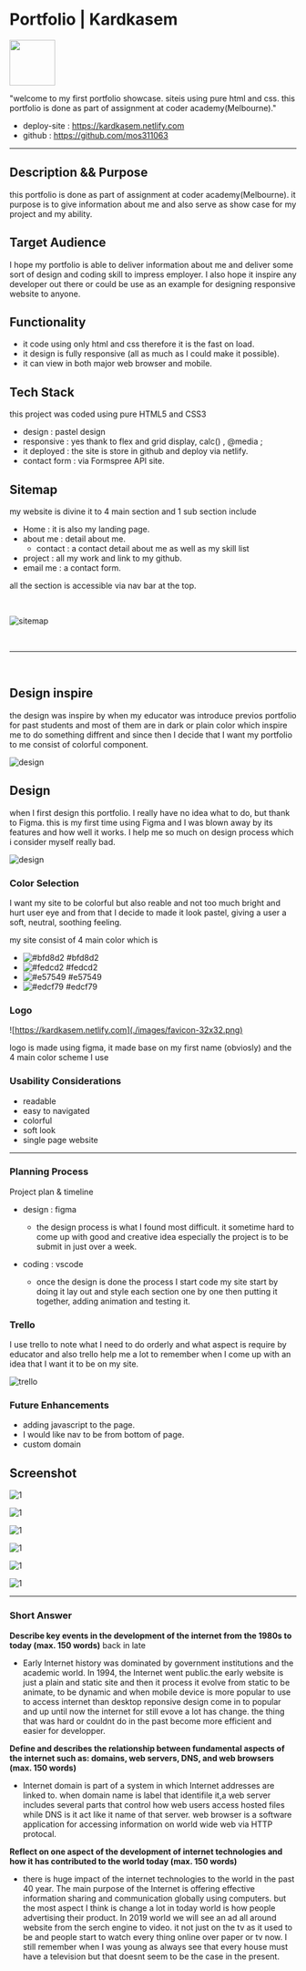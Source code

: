 # Portfolio | Kardkasem

<a href = https://github.com/mos311063 ><img src="https://avatars1.githubusercontent.com/u/40424027?s=400&v=4" width="80"> </a>

"welcome to my first portfolio showcase. siteis using pure html and css. this portfolio is done as part of assignment at coder academy(Melbourne)."

- deploy-site : https://kardkasem.netlify.com
- github : https://github.com/mos311063

---

## Description && Purpose

this portfolio is done as part of assignment at coder academy(Melbourne). it purpose is to give information about me and also serve as show case for my project and my ability.


## Target Audience

I hope my portfolio is able to deliver information about me and deliver some sort of design and coding skill to impress employer.
I also hope it inspire any developer out there or could be use as an example for designing responsive website to anyone.

## Functionality

- it code using only html and css therefore it is the fast on load.
- it design is fully responsive (all as much as I could make it possible).
- it can view in both major web browser and mobile.

## Tech Stack

  this project was coded using pure HTML5 and CSS3 
  - design : pastel design
  - responsive : yes thank to flex and grid display, calc() , @media ;
  - it deployed : the site is store in github and deploy via netlify.
  - contact form : via Formspree API site.

## Sitemap

my website is divine it to 4 main section and 1 sub section include

- Home : it is also my landing page.
- about me : detail about me.
  - contact : a contact detail about me as well as my skill list
- project : all my work and link to my github.
- email me : a contact form.

all the section is accessible via nav bar at the top.

<br>

![sitemap](./docs/site-map.png)


<br>

---

<br>

## Design inspire
the design was inspire by when my educator was introduce previos portfolio for past students and most of them are in dark or plain color which inspire me to do something diffrent and since then I decide that I want my portfolio to me consist of colorful component. 

 ![design](./docs/design.png)

## Design

when I first design this portfolio. I really have no idea what to do, but thank to Figma. this is my first time using Figma and I was blown away by its features and how well it works. I help me so much on design process which i consider myself really bad.

![design](./docs/figma.png)


### Color Selection
I want my site to be colorful but also reable and not too much bright and hurt user eye and from that I decide to  made it look pastel, giving a user a soft, neutral, soothing feeling.

my site consist of 4 main color which is
 - ![#bfd8d2](https://placehold.it/15/bfd8d2/000000?text=+) #bfd8d2
 - ![#fedcd2](https://placehold.it/15/fedcd2/000000?text=+) #fedcd2
 - ![#e57549](https://placehold.it/15/e57549/000000?text=+) #e57549
 - ![#edcf79](https://placehold.it/15/edcf79/000000?text=+) #edcf79


 ### Logo

 ![https://kardkasem.netlify.com](./images/favicon-32x32.png)

 logo is made using figma, it made base on my first name (obviosly) and the 4 main color scheme I use 



 ### Usability Considerations
 - readable
 - easy to navigated
 - colorful
 - soft look
 - single page website

---

### Planning Process
Project plan & timeline

- design : figma
    - the design process is what I found most difficult. it sometime hard to come up with good and creative idea especially the project is to be submit in just over a week.

- coding : vscode
    - once the design is done the process I start code my site start by doing it lay out and style each section one by one then putting it together, adding animation and testing it.

### Trello

I use trello to note what I need to do orderly and what aspect is require by educator and also trello help me a lot to remember when I come up with an idea that I want it to be on my site.

 ![trello](./docs/trello.png)

### Future Enhancements
- adding javascript to the page.
- I would like nav to be from bottom of page.
- custom domain


## Screenshot
![1](./docs/nav.png)

![1](./docs/home.png)

![1](./docs/contact2.png)

![1](./docs/about.png)

![1](./docs/project.png)

![1](./docs/contact.png)

---

### Short Answer 

<strong>Describe key events in the development of the internet from the 1980s to today (max. 150 words)</strong>
back in late

- Early Internet history was dominated by government institutions and the academic world. In 1994, the Internet went public.the early website is just a plain and static site and then it process it evolve from static to be animate, to be dynamic and when mobile device is more popular to use to access internet than desktop reponsive design come in to popular and up until now the internet for still evove a lot has change. the thing that was hard or couldnt do in the past become more efficient and easier for developper.

<strong>Define and describes the relationship between fundamental aspects of the internet such as: domains, web servers, DNS, and web browsers (max. 150 words)</strong>
 - Internet domain is part of a system in which Internet addresses are linked to. when
domain name is label that identifile it,a web server includes several parts that control how web users access hosted files while DNS is it act like it name of that server. web browser is a software application for accessing information on world wide web via HTTP protocal.

<strong>Reflect on one aspect of the development of internet technologies and how it has contributed to the world today (max. 150 words)</strong>

- there is huge impact of the internet technologies to the world in the past 40 year. The main purpose of the Internet is offering effective information sharing and communication globally using computers. but the most aspect I think is change a lot in today world is how people advertising their product. In 2019 world we will see an ad all around website from the serch engine to video. it not just on the tv as it used to be and people start to watch every thing online over paper or tv now. I still remember when I was young as always see that every house must have a television but that doesnt seem to be the case in the present.